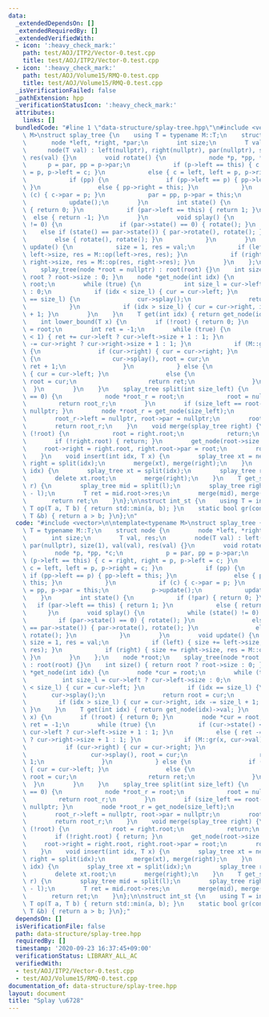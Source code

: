 ```yaml
---
data:
  _extendedDependsOn: []
  _extendedRequiredBy: []
  _extendedVerifiedWith:
  - icon: ':heavy_check_mark:'
    path: test/AOJ/ITP2/Vector-0.test.cpp
    title: test/AOJ/ITP2/Vector-0.test.cpp
  - icon: ':heavy_check_mark:'
    path: test/AOJ/Volume15/RMQ-0.test.cpp
    title: test/AOJ/Volume15/RMQ-0.test.cpp
  _isVerificationFailed: false
  _pathExtension: hpp
  _verificationStatusIcon: ':heavy_check_mark:'
  attributes:
    links: []
  bundledCode: "#line 1 \"data-structure/splay-tree.hpp\"\n#include <vector>\n\ntemplate<typename\
    \ M>\nstruct splay_tree {\n    using T = typename M::T;\n    struct node {\n \
    \       node *left, *right, *par;\n        int size;\n        T val, res;\n  \
    \      node(T val) : left(nullptr), right(nullptr), par(nullptr), size(1), val(val),\
    \ res(val) {}\n        void rotate() {\n            node *p, *pp, *c;\n      \
    \      p = par, pp = p->par;\n            if (p->left == this) { c = right, right\
    \ = p, p->left = c; }\n            else { c = left, left = p, p->right = c; }\n\
    \            if (pp) {\n                if (pp->left == p) { pp->left = this;\
    \ }\n                else { pp->right = this; }\n            }\n            if\
    \ (c) { c->par = p; }\n            par = pp, p->par = this;\n            p->update();\n\
    \            update();\n        }\n        int state() {\n            if (!par)\
    \ { return 0; }\n            if (par->left == this) { return 1; }\n          \
    \  else { return -1; }\n        }\n        void splay() {\n            while (state()\
    \ != 0) {\n                if (par->state() == 0) { rotate(); }\n            \
    \    else if (state() == par->state()) { par->rotate(), rotate(); }\n        \
    \        else { rotate(), rotate(); }\n            }\n        }\n        void\
    \ update() {\n            size = 1, res = val;\n            if (left) { size +=\
    \ left->size, res = M::op(left->res, res); }\n            if (right) { size +=\
    \ right->size, res = M::op(res, right->res); }\n        }\n    };\n    node *root;\n\
    \    splay_tree(node *root = nullptr) : root(root) {}\n    int size() { return\
    \ root ? root->size : 0; }\n    node *get_node(int idx) {\n        node *cur =\
    \ root;\n        while (true) {\n            int size_l = cur->left ? cur->left->size\
    \ : 0;\n            if (idx < size_l) { cur = cur->left; }\n            if (idx\
    \ == size_l) {\n                cur->splay();\n                return root = cur;\n\
    \            }\n            if (idx > size_l) { cur = cur->right, idx -= size_l\
    \ + 1; }\n        }\n    }\n    T get(int idx) { return get_node(idx)->val; }\n\
    \    int lower_bound(T x) {\n        if (!root) { return 0; }\n        node *cur\
    \ = root;\n        int ret = -1;\n        while (true) {\n            if (cur->state()\
    \ < 1) { ret += cur->left ? cur->left->size + 1 : 1; }\n            else { ret\
    \ -= cur->right ? cur->right->size + 1 : 1; }\n            if (M::gr(x, cur->val))\
    \ {\n                if (cur->right) { cur = cur->right; }\n                else\
    \ {\n                    cur->splay(), root = cur;\n                    return\
    \ ret + 1;\n                }\n            } else {\n                if (cur->left)\
    \ { cur = cur->left; }\n                else {\n                    cur->splay(),\
    \ root = cur;\n                    return ret;\n                }\n          \
    \  }\n        }\n    }\n    splay_tree split(int size_left) {\n        if (size_left\
    \ == 0) {\n            node *root_r = root;\n            root = nullptr;\n   \
    \         return root_r;\n        }\n        if (size_left == root->size) { return\
    \ nullptr; }\n        node *root_r = get_node(size_left);\n        root = root_r->left;\n\
    \        root_r->left = nullptr, root->par = nullptr;\n        root_r->update();\n\
    \        return root_r;\n    }\n    void merge(splay_tree right) {\n        if\
    \ (!root) {\n            root = right.root;\n            return;\n        }\n\
    \        if (!right.root) { return; }\n        get_node(root->size - 1);\n   \
    \     root->right = right.root, right.root->par = root;\n        root->update();\n\
    \    }\n    void insert(int idx, T x) {\n        splay_tree xt = new node(x),\
    \ right = split(idx);\n        merge(xt), merge(right);\n    }\n    void erase(int\
    \ idx) {\n        splay_tree xt = split(idx);\n        splay_tree right = xt.split(1);\n\
    \        delete xt.root;\n        merge(right);\n    }\n    T get_sum(int l, int\
    \ r) {\n        splay_tree mid = split(l);\n        splay_tree right = mid.split(r\
    \ - l);\n        T ret = mid.root->res;\n        merge(mid), merge(right);\n \
    \       return ret;\n    }\n};\n\nstruct int_st {\n    using T = int;\n    static\
    \ T op(T a, T b) { return std::min(a, b); }\n    static bool gr(const T &a, const\
    \ T &b) { return a > b; }\n};\n"
  code: "#include <vector>\n\ntemplate<typename M>\nstruct splay_tree {\n    using\
    \ T = typename M::T;\n    struct node {\n        node *left, *right, *par;\n \
    \       int size;\n        T val, res;\n        node(T val) : left(nullptr), right(nullptr),\
    \ par(nullptr), size(1), val(val), res(val) {}\n        void rotate() {\n    \
    \        node *p, *pp, *c;\n            p = par, pp = p->par;\n            if\
    \ (p->left == this) { c = right, right = p, p->left = c; }\n            else {\
    \ c = left, left = p, p->right = c; }\n            if (pp) {\n               \
    \ if (pp->left == p) { pp->left = this; }\n                else { pp->right =\
    \ this; }\n            }\n            if (c) { c->par = p; }\n            par\
    \ = pp, p->par = this;\n            p->update();\n            update();\n    \
    \    }\n        int state() {\n            if (!par) { return 0; }\n         \
    \   if (par->left == this) { return 1; }\n            else { return -1; }\n  \
    \      }\n        void splay() {\n            while (state() != 0) {\n       \
    \         if (par->state() == 0) { rotate(); }\n                else if (state()\
    \ == par->state()) { par->rotate(), rotate(); }\n                else { rotate(),\
    \ rotate(); }\n            }\n        }\n        void update() {\n           \
    \ size = 1, res = val;\n            if (left) { size += left->size, res = M::op(left->res,\
    \ res); }\n            if (right) { size += right->size, res = M::op(res, right->res);\
    \ }\n        }\n    };\n    node *root;\n    splay_tree(node *root = nullptr)\
    \ : root(root) {}\n    int size() { return root ? root->size : 0; }\n    node\
    \ *get_node(int idx) {\n        node *cur = root;\n        while (true) {\n  \
    \          int size_l = cur->left ? cur->left->size : 0;\n            if (idx\
    \ < size_l) { cur = cur->left; }\n            if (idx == size_l) {\n         \
    \       cur->splay();\n                return root = cur;\n            }\n   \
    \         if (idx > size_l) { cur = cur->right, idx -= size_l + 1; }\n       \
    \ }\n    }\n    T get(int idx) { return get_node(idx)->val; }\n    int lower_bound(T\
    \ x) {\n        if (!root) { return 0; }\n        node *cur = root;\n        int\
    \ ret = -1;\n        while (true) {\n            if (cur->state() < 1) { ret +=\
    \ cur->left ? cur->left->size + 1 : 1; }\n            else { ret -= cur->right\
    \ ? cur->right->size + 1 : 1; }\n            if (M::gr(x, cur->val)) {\n     \
    \           if (cur->right) { cur = cur->right; }\n                else {\n  \
    \                  cur->splay(), root = cur;\n                    return ret +\
    \ 1;\n                }\n            } else {\n                if (cur->left)\
    \ { cur = cur->left; }\n                else {\n                    cur->splay(),\
    \ root = cur;\n                    return ret;\n                }\n          \
    \  }\n        }\n    }\n    splay_tree split(int size_left) {\n        if (size_left\
    \ == 0) {\n            node *root_r = root;\n            root = nullptr;\n   \
    \         return root_r;\n        }\n        if (size_left == root->size) { return\
    \ nullptr; }\n        node *root_r = get_node(size_left);\n        root = root_r->left;\n\
    \        root_r->left = nullptr, root->par = nullptr;\n        root_r->update();\n\
    \        return root_r;\n    }\n    void merge(splay_tree right) {\n        if\
    \ (!root) {\n            root = right.root;\n            return;\n        }\n\
    \        if (!right.root) { return; }\n        get_node(root->size - 1);\n   \
    \     root->right = right.root, right.root->par = root;\n        root->update();\n\
    \    }\n    void insert(int idx, T x) {\n        splay_tree xt = new node(x),\
    \ right = split(idx);\n        merge(xt), merge(right);\n    }\n    void erase(int\
    \ idx) {\n        splay_tree xt = split(idx);\n        splay_tree right = xt.split(1);\n\
    \        delete xt.root;\n        merge(right);\n    }\n    T get_sum(int l, int\
    \ r) {\n        splay_tree mid = split(l);\n        splay_tree right = mid.split(r\
    \ - l);\n        T ret = mid.root->res;\n        merge(mid), merge(right);\n \
    \       return ret;\n    }\n};\n\nstruct int_st {\n    using T = int;\n    static\
    \ T op(T a, T b) { return std::min(a, b); }\n    static bool gr(const T &a, const\
    \ T &b) { return a > b; }\n};"
  dependsOn: []
  isVerificationFile: false
  path: data-structure/splay-tree.hpp
  requiredBy: []
  timestamp: '2020-09-23 16:37:45+09:00'
  verificationStatus: LIBRARY_ALL_AC
  verifiedWith:
  - test/AOJ/ITP2/Vector-0.test.cpp
  - test/AOJ/Volume15/RMQ-0.test.cpp
documentation_of: data-structure/splay-tree.hpp
layout: document
title: "Splay \u6728"
---
```


